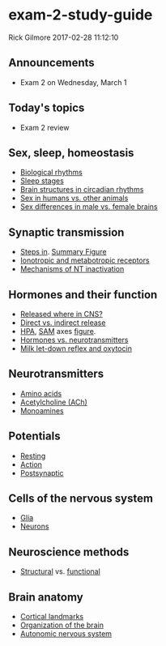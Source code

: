 exam-2-study-guide
================
Rick Gilmore
2017-02-28 11:12:10

Announcements
-------------

-   Exam 2 on Wednesday, March 1

Today's topics
--------------

-   Exam 2 review

Sex, sleep, homeostasis
-----------------------

-   [Biological rhythms](https://psu-psychology.github.io/psych-260-spring-2017/lecture-notes/260-2017-02-24-sleep.html#4)
-   [Sleep stages](https://psu-psychology.github.io/psych-260-spring-2017/lecture-notes/260-2017-02-24-sleep.html#15)
-   [Brain structures in circadian rhythms](https://psu-psychology.github.io/psych-260-spring-2017/lecture-notes/260-2017-02-24-sleep.html#8)
-   [Sex in humans vs. other animals](https://psu-psychology.github.io/psych-260-spring-2017/lecture-notes/260-2017-02-22-sex.html#13)
-   [Sex differences in male vs. female brains](https://psu-psychology.github.io/psych-260-spring-2017/lecture-notes/260-2017-02-22-sex.html#19)

Synaptic transmission
---------------------

-   [Steps in](https://psu-psychology.github.io/psych-260-spring-2017/lecture-notes/260-2017-02-10.html#5). [Summary Figure](https://psu-psychology.github.io/psych-260-spring-2017/lecture-notes/260-2017-02-10.html#25)
-   [Ionotropic and metabotropic receptors](https://psu-psychology.github.io/psych-260-spring-2017/lecture-notes/260-2017-02-10.html#11)
-   [Mechanisms of NT inactivation](https://psu-psychology.github.io/psych-260-spring-2017/lecture-notes/260-2017-02-10.html#15)

Hormones and their function
---------------------------

-   [Released where in CNS?](https://psu-psychology.github.io/psych-260-spring-2017/lecture-notes/260-2017-02-20.html#28)
-   [Direct vs. indirect release](https://psu-psychology.github.io/psych-260-spring-2017/lecture-notes/260-2017-02-20.html#32)
-   [HPA](https://psu-psychology.github.io/psych-260-spring-2017/lecture-notes/260-2017-02-20.html#39), [SAM](https://psu-psychology.github.io/psych-260-spring-2017/lecture-notes/260-2017-02-20.html#38) axes [figure](https://psu-psychology.github.io/psych-260-spring-2017/lecture-notes/260-2017-02-22-sex.html#9).
-   [Hormones vs. neurotransmitters](https://psu-psychology.github.io/psych-260-spring-2017/lecture-notes/260-2017-02-20.html#26)
-   [Milk let-down reflex and oxytocin](https://psu-psychology.github.io/psych-260-spring-2017/lecture-notes/260-2017-02-20.html#42)

Neurotransmitters
-----------------

-   [Amino acids](https://psu-psychology.github.io/psych-260-spring-2017/lecture-notes/260-2017-02-13.html#9)
-   [Acetylcholine (ACh)](https://psu-psychology.github.io/psych-260-spring-2017/lecture-notes/260-2017-02-13.html#14)
-   [Monoamines](https://psu-psychology.github.io/psych-260-spring-2017/lecture-notes/260-2017-02-13.html#20)

Potentials
----------

-   [Resting](https://psu-psychology.github.io/psych-260-spring-2017/lecture-notes/260-2017-02-03.html#4)
-   [Action](https://psu-psychology.github.io/psych-260-spring-2017/lecture-notes/260-2017-02-03.html#27)
-   [Postsynaptic](https://psu-psychology.github.io/psych-260-spring-2017/lecture-notes/260-2017-02-10.html#14)

Cells of the nervous system
---------------------------

-   [Glia](https://psu-psychology.github.io/psych-260-spring-2017/lecture-notes/260-2017-02-01.html#5)
-   [Neurons](https://psu-psychology.github.io/psych-260-spring-2017/lecture-notes/260-2017-02-01.html#15)

Neuroscience methods
--------------------

-   [Structural](https://psu-psychology.github.io/psych-260-spring-2017/lecture-notes/260-2017-01-13.html#25) vs. [functional](https://psu-psychology.github.io/psych-260-spring-2017/lecture-notes/260-2017-01-18.html#8)

Brain anatomy
-------------

-   [Cortical landmarks](https://psu-psychology.github.io/psych-260-spring-2017/lecture-notes/260-2017-01-30.html#22)
-   [Organization of the brain](https://psu-psychology.github.io/psych-260-spring-2017/lecture-notes/260-2017-01-20.html#37)
-   [Autonomic nervous system](https://psu-psychology.github.io/psych-260-spring-2017/lecture-notes/260-2017-01-30.html#58)
